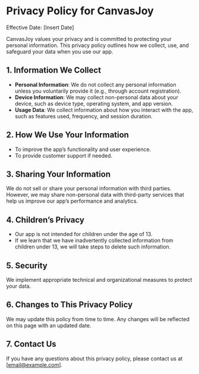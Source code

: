 # Privacy Policy for CanvasJoy

Effective Date: [Insert Date]

CanvasJoy values your privacy and is committed to protecting your personal information. This privacy policy outlines how we collect, use, and safeguard your data when you use our app.

## 1. Information We Collect
- **Personal Information**: We do not collect any personal information unless you voluntarily provide it (e.g., through account registration).
- **Device Information**: We may collect non-personal data about your device, such as device type, operating system, and app version.
- **Usage Data**: We collect information about how you interact with the app, such as features used, frequency, and session duration.

## 2. How We Use Your Information
- To improve the app’s functionality and user experience.
- To provide customer support if needed.

## 3. Sharing Your Information
We do not sell or share your personal information with third parties. However, we may share non-personal data with third-party services that help us improve our app’s performance and analytics.

## 4. Children’s Privacy
- Our app is not intended for children under the age of 13.
- If we learn that we have inadvertently collected information from children under 13, we will take steps to delete such information.

## 5. Security
We implement appropriate technical and organizational measures to protect your data.

## 6. Changes to This Privacy Policy
We may update this policy from time to time. Any changes will be reflected on this page with an updated date.

## 7. Contact Us
If you have any questions about this privacy policy, please contact us at [email@example.com].

